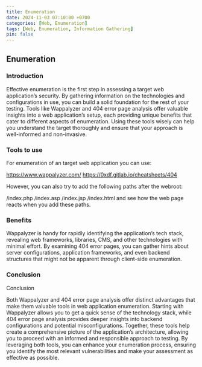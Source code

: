 ```yaml
---
title: Enumeration 
date: 2024-11-03 07:10:00 +0700
categories: [Web, Enumeration]
tags: [Web, Enumeration, Information Gathering]
pin: false
---
```


## Enumeration

### Introduction

Effective enumeration is the first step in assessing a target web application’s security. By gathering information on the technologies and configurations in use, you can build a solid foundation for the rest of your testing. Tools like Wappalyzer and 404 error page analysis offer valuable insights into a web application’s setup, each providing unique benefits that cater to different aspects of enumeration. Using these tools wisely can help you understand the target thoroughly and ensure that your approach is well-informed and non-invasive.

### Tools to use

For enumeration of an target web application you can use:

<https://www.wappalyzer.com/>
<https://0xdf.gitlab.io/cheatsheets/404>

However, you can also try to add the following paths after the webroot:

/index.php
/index.asp
/index.jsp
/index.html and see how the web page reacts when you add these paths.

### Benefits

Wappalyzer is handy for rapidly identifying the application’s tech stack, revealing web frameworks, libraries, CMS, and other technologies with minimal effort.
By examining 404 error pages, you can gather hints about server configurations, application frameworks, and even backend structures that might not be apparent through client-side enumeration.

### Conclusion

Conclusion

Both Wappalyzer and 404 error page analysis offer distinct advantages that make them valuable tools in web application enumeration. Starting with Wappalyzer allows you to get a quick sense of the technology stack, while 404 error page analysis provides deeper insights into backend configurations and potential misconfigurations. Together, these tools help create a comprehensive picture of the application’s architecture, allowing you to proceed with an informed and responsible approach to testing. By leveraging both tools, you can enhance your enumeration process, ensuring you identify the most relevant vulnerabilities and make your assessment as effective as possible.

